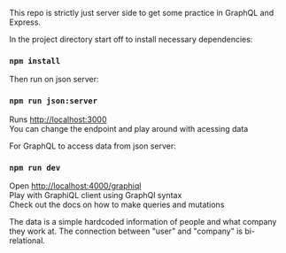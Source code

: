 This repo is strictly just server side to get some practice in GraphQL and Express.

In the project directory start off to install necessary dependencies:
### `npm install`

Then run on json server:
### `npm run json:server`
Runs [http://localhost:3000](http://localhost:3000)<br>
You can change the endpoint and play around with acessing data

For GraphQL to access data from json server:
### `npm run dev`
Open [http://localhost:4000/graphiql](http://localhost:4000/graphiql)<br>
Play with GraphiQL client using GraphQl syntax<br>
Check out the docs on how to make queries and mutations

The data is a simple hardcoded information of people and what company they work at. The connection between "user" and "company" is bi-relational.